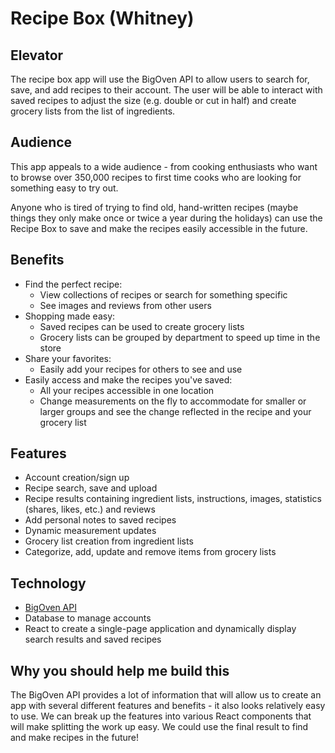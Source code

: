 # Recipe Box (Whitney)

## Elevator

The recipe box app will use the BigOven API to allow users to search for, save, and add recipes to their account.  The user will be able to interact with saved recipes to adjust the size (e.g. double or cut in half) and create grocery lists from the list of ingredients.

## Audience

This app appeals to a wide audience - from cooking enthusiasts who want to browse over 350,000 recipes to first time cooks who are looking for something easy to try out.

Anyone who is tired of trying to find old, hand-written recipes (maybe things they only make once or twice a year during the holidays) can use the Recipe Box to save and make the recipes easily accessible in the future.


## Benefits

- Find the perfect recipe:
    - View collections of recipes or search for something specific
    - See images and reviews from other users
- Shopping made easy:
    - Saved recipes can be used to create grocery lists
    - Grocery lists can be grouped by department to speed up time in the store
- Share your favorites:
    - Easily add your recipes for others to see and use
- Easily access and make the recipes you've saved:
    - All your recipes accessible in one location
    - Change measurements on the fly to accommodate for smaller or larger groups and see the change reflected in the recipe and your grocery list

## Features

- Account creation/sign up
- Recipe search, save and upload
- Recipe results containing ingredient lists, instructions, images, statistics (shares, likes, etc.) and reviews
- Add personal notes to saved recipes
- Dynamic measurement updates
- Grocery list creation from ingredient lists
- Categorize, add, update and remove items from grocery lists

## Technology

- [BigOven API](http://api2.bigoven.com/)
- Database to manage accounts
- React to create a single-page application and dynamically display search results and saved recipes


## Why you should help me build this

The BigOven API provides a lot of information that will allow us to create an app with several different features and benefits - it also looks relatively easy to use.  We can break up the features into various React components that will make splitting the work up easy.  We could use the final result to find and make recipes in the future!
